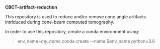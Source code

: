 **CBCT-artifact-reduction**

This repository is used to reduce and/or remove cone angle artifacts intriduced during cone-beam computed tomography. 

In order to use this repository, create a conda environment using: 

> env_name=*my_name*
> conda create --name $env_name python=3.6
